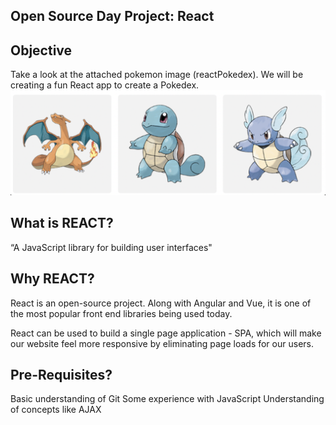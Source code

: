 ## Open Source Day Project: React 

## Objective
Take a look at the attached pokemon image (reactPokedex). We will be creating a fun React app to create a Pokedex.
![Pokemons](./pokemons.png?raw=true)

## What is REACT?
“A JavaScript library for building user interfaces"

## Why REACT?
React is an open-source project. Along with Angular and Vue, it is one of the most popular front end libraries being used today.

React can be used to build a single page application - SPA, which will make our website feel more responsive by eliminating page loads for our users.

## Pre-Requisites?
Basic understanding of Git
Some experience with JavaScript
Understanding of concepts like AJAX
